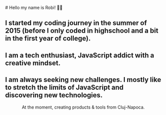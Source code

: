 <br>
# Hello my name is Robi! 👨‍💻

## I started my coding journey in the **summer of 2015** (before I only coded in highschool and a bit in the first year of college).

## I am a **tech enthusiast**, **JavaScript addict** with a **creative mindset**.

## I am always **seeking new challenges**. I mostly like to **stretch** the **limits of JavaScript** and discovering **new technologies**.

<p style='text-align: center'>At the moment, creating products & tools from Cluj-Napoca.</p>
